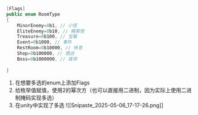 

```csharp
[Flags]
public enum RoomType
{
    MinorEnemy=0b1, // 小怪
    EliteEnemy=0b10, // 精英怪
    Treasure=0b100, // 宝箱
    Event=0b1000, // 事件
    RestRoom=0b10000, // 休息
    Shop=0b100000, // 商店
    Boss=0b1000000, // 首领
    
}
```

1. 在想要多选的enum上添加Flags
2. 给枚举值赋值，使用2的幂次方（也可以直接用二进制，因为实际上使用二进制掩码实现多选）
3. 在unity中实现了多选
![[Snipaste_2025-05-06_17-17-26.png]]
